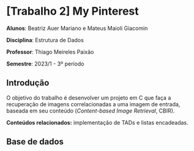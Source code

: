 # [Trabalho 2] My Pinterest

**Alunos**: Beatriz Auer Mariano e Mateus Maioli Giacomin

**Disciplina**: Estrutura de Dados

**Professor**: Thiago Meireles Paixão

**Semestre**: 2023/1 - 3º período

## Introdução

O objetivo do trabalho é desenvolver um projeto em C que faça a recuperação de imagens correlacionadas a uma imagem de entrada, baseada em seu conteúdo (*Content-based Image Retrieval*, CBIR).

**Conteúdos relacionados:** implementação de TADs e listas encadeadas.

## Base de dados
